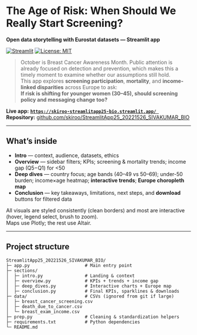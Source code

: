 # The Age of Risk: When Should We Really Start Screening?
**Open data storytelling with Eurostat datasets — Streamlit app**

[![Streamlit](https://img.shields.io/badge/Built%20with-Streamlit-ff4b4b.svg)](https://streamlit.io/)
[![License: MIT](https://img.shields.io/badge/License-MIT-green.svg)](LICENSE)

> October is Breast Cancer Awareness Month. Public attention is already focused on detection and prevention, which makes this a timely moment to examine whether our assumptions still hold.  
> This app explores **screening participation**, **mortality**, and **income-linked disparities** across Europe to ask:  
> **If risk is shifting for younger women (30–45), should screening policy and messaging change too?**

**Live app:**  [**`https://skiroo-streamlitapp25-bio.streamlit.app/
`**](#)  
**Repository:** [github.com/skiroo/StreamlitApp25_20221526_SIVAKUMAR_BIO](https://github.com/skiroo/StreamlitApp25_20221526_SIVAKUMAR_BIO)

---

## What’s inside

- **Intro** — context, audience, datasets, ethics  
- **Overview** — sidebar filters; KPIs; screening & mortality trends; income gap (Q5−Q1) for <50  
- **Deep dives** — country focus; age bands (40–49 vs 50–69); under-50 burden; income×age heatmap; **interactive trends**; **Europe choropleth map**  
- **Conclusion** — key takeaways, limitations, next steps, and **download** buttons for filtered data  

All visuals are styled consistently (clean borders) and most are interactive (hover, legend select, brush to zoom).  
Maps use Plotly; the rest use Altair.

---

## Project structure

```plaintext
StreamlitApp25_20221526_SIVAKUMAR_BIO/
├─ app.py                     # Main entry point
├─ sections/
│  ├─ intro.py                # Landing & context
│  ├─ overview.py             # KPIs + trends + income gap
│  ├─ deep_dives.py           # Interactive charts + Europe map
│  ├─ conclusion.py           # Final KPIs, sparklines & downloads
├─ data/                      # CSVs (ignored from git if large)
│  ├─ breast_cancer_screening.csv
│  ├─ death_due_to_cancer.csv
│  └─ breast_exam_income.csv
├─ prep.py                    # Cleaning & standardization helpers
├─ requirements.txt           # Python dependencies
└─ README.md
```
